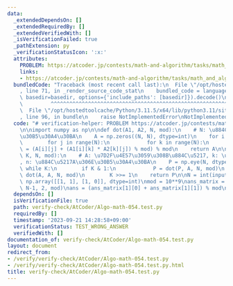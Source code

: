 ```yaml
---
data:
  _extendedDependsOn: []
  _extendedRequiredBy: []
  _extendedVerifiedWith: []
  _isVerificationFailed: true
  _pathExtension: py
  _verificationStatusIcon: ':x:'
  attributes:
    PROBLEM: https://atcoder.jp/contests/math-and-algorithm/tasks/math_and_algorithm_at
    links:
    - https://atcoder.jp/contests/math-and-algorithm/tasks/math_and_algorithm_at
  bundledCode: "Traceback (most recent call last):\n  File \"/opt/hostedtoolcache/Python/3.11.5/x64/lib/python3.11/site-packages/onlinejudge_verify/documentation/build.py\"\
    , line 71, in _render_source_code_stat\n    bundled_code = language.bundle(stat.path,\
    \ basedir=basedir, options={'include_paths': [basedir]}).decode()\n          \
    \         ^^^^^^^^^^^^^^^^^^^^^^^^^^^^^^^^^^^^^^^^^^^^^^^^^^^^^^^^^^^^^^^^^^^^^^^^^^^^^^^^^\n\
    \  File \"/opt/hostedtoolcache/Python/3.11.5/x64/lib/python3.11/site-packages/onlinejudge_verify/languages/python.py\"\
    , line 96, in bundle\n    raise NotImplementedError\nNotImplementedError\n"
  code: "# verification-helper: PROBLEM https://atcoder.jp/contests/math-and-algorithm/tasks/math_and_algorithm_at\n\
    \n\nimport numpy as np\n\ndef dot(A1, A2, N, mod):\n    # N: \u884C\u5217\u306E\
    \u30B5\u30A4\u30BA\n    A = np.zeros((N, N), dtype=int)\n    for i in range(N):\n\
    \        for j in range(N):\n            for k in range(N):\n                A[i][j]\
    \ = (A[i][j] + (A1[i][k] * A2[k][j]) % mod) % mod\n    return A\n\ndef pow_mat(A,\
    \ K, N, mod):\n    # A: \u7D2F\u4E57\u3059\u308B\u884C\u5217, k: \u7D2F\u4E57\u6570\
    , n: \u884C\u5217A\u306E\u30B5\u30A4\u30BA\n    P = np.eye(N, dtype=int)\n   \
    \ while K:\n        if K & 1:\n            P = dot(P, A, N, mod)\n        A =\
    \ dot(A, A, N, mod)\n        K >>= 1\n    return P\n\nN = int(input())\nmat =\
    \ np.array([[1, 1], [1, 0]], dtype=int)\nmod = 10**9\nans_matrix = pow_mat(mat,\
    \ N-1, 2, mod)\nans = (ans_matrix[1][0] + ans_matrix[1][1]) % mod\nprint(ans)\n"
  dependsOn: []
  isVerificationFile: true
  path: verify-check/AtCoder/Algo-math-054.test.py
  requiredBy: []
  timestamp: '2023-09-21 14:28:58+09:00'
  verificationStatus: TEST_WRONG_ANSWER
  verifiedWith: []
documentation_of: verify-check/AtCoder/Algo-math-054.test.py
layout: document
redirect_from:
- /verify/verify-check/AtCoder/Algo-math-054.test.py
- /verify/verify-check/AtCoder/Algo-math-054.test.py.html
title: verify-check/AtCoder/Algo-math-054.test.py
---
```

